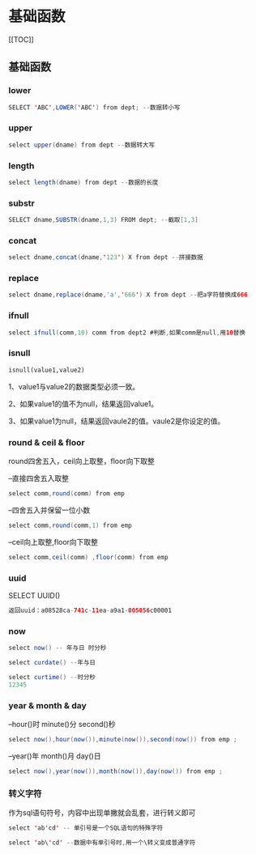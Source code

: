 # 基础函数
[[TOC]]

## 基础函数

### lower

```java
SELECT 'ABC',LOWER('ABC') from dept; --数据转小写
```

### upper

```java
select upper(dname) from dept --数据转大写

```

### length

```java
select length(dname) from dept --数据的长度
```

### substr

```java
SELECT dname,SUBSTR(dname,1,3) FROM dept; --截取[1,3]
```

### concat

```java
select dname,concat(dname,'123') X from dept --拼接数据
```

### replace

```java
select dname,replace(dname,'a','666') X from dept --把a字符替换成666
```

### ifnull

```java
select ifnull(comm,10) comm from dept2 #判断,如果comm是null,用10替换
```

### isnull

```sql
isnull(value1,value2)
```

 1、value1与value2的数据类型必须一致。

 2、如果value1的值不为null，结果返回value1。

 3、如果value1为null，结果返回vaule2的值。vaule2是你设定的值。

### round & ceil & floor

round四舍五入，ceil向上取整，floor向下取整

–直接四舍五入取整

```java
select comm,round(comm) from emp
```

–四舍五入并保留一位小数

```java
select comm,round(comm,1) from emp
```

–ceil向上取整,floor向下取整

```java
select comm,ceil(comm) ,floor(comm) from emp
```

### uuid

SELECT UUID()

```java
返回uuid：a08528ca-741c-11ea-a9a1-005056c00001
```

### now

```java
select now() -- 年与日 时分秒

select curdate() --年与日

select curtime() --时分秒
12345
```

### year & month & day

–hour()时 minute()分 second()秒

```java
select now(),hour(now()),minute(now()),second(now()) from emp ;
```

–year()年 month()月 day()日

```java
select now(),year(now()),month(now()),day(now()) from emp ;
```

### 转义字符

作为sql语句符号，内容中出现单撇就会乱套，进行转义即可

```java
select 'ab'cd' -- 单引号是一个SQL语句的特殊字符

select 'ab\'cd' --数据中有单引号时,用一个\转义变成普通字符
```